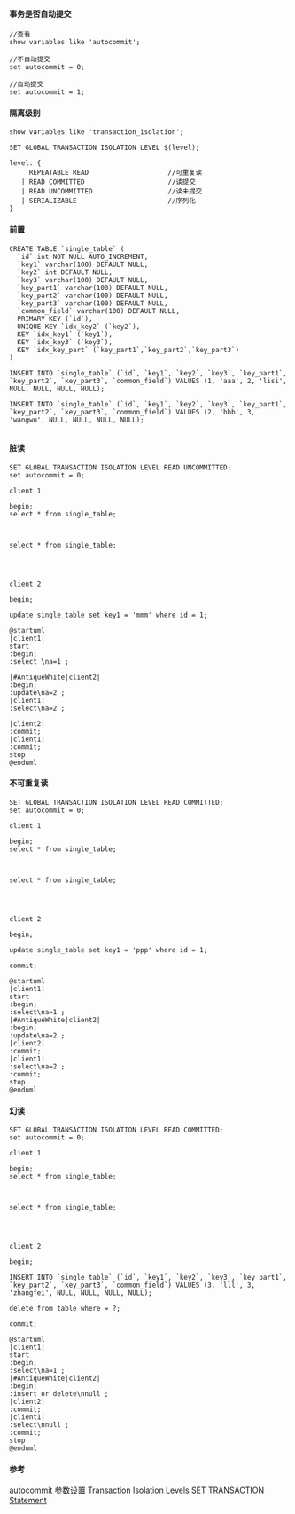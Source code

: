 #### 事务是否自动提交

```mysql
//查看
show variables like 'autocommit';

//不自动提交
set autocommit = 0;  

//自动提交
set autocommit = 1;  

```

#### 隔离级别

```mysql 
show variables like 'transaction_isolation';

SET GLOBAL TRANSACTION ISOLATION LEVEL $(level);

level: {
     REPEATABLE READ                    //可重复读
   | READ COMMITTED                     //读提交
   | READ UNCOMMITTED                   //读未提交
   | SERIALIZABLE                       //序列化
}

```

#### 前置

```mysql
CREATE TABLE `single_table` (
  `id` int NOT NULL AUTO_INCREMENT,
  `key1` varchar(100) DEFAULT NULL,
  `key2` int DEFAULT NULL,
  `key3` varchar(100) DEFAULT NULL,
  `key_part1` varchar(100) DEFAULT NULL,
  `key_part2` varchar(100) DEFAULT NULL,
  `key_part3` varchar(100) DEFAULT NULL,
  `common_field` varchar(100) DEFAULT NULL,
  PRIMARY KEY (`id`),
  UNIQUE KEY `idx_key2` (`key2`),
  KEY `idx_key1` (`key1`),
  KEY `idx_key3` (`key3`),
  KEY `idx_key_part` (`key_part1`,`key_part2`,`key_part3`)
)

INSERT INTO `single_table` (`id`, `key1`, `key2`, `key3`, `key_part1`, `key_part2`, `key_part3`, `common_field`) VALUES (1, 'aaa', 2, 'lisi', NULL, NULL, NULL, NULL);

INSERT INTO `single_table` (`id`, `key1`, `key2`, `key3`, `key_part1`, `key_part2`, `key_part3`, `common_field`) VALUES (2, 'bbb', 3, 'wangwu', NULL, NULL, NULL, NULL);


```

#### 脏读

```mysql
SET GLOBAL TRANSACTION ISOLATION LEVEL READ UNCOMMITTED;
set autocommit = 0; 
```

```mysql
client 1 

begin;
select * from single_table;



select * from single_table;




```

```mysql
client 2 

begin;

update single_table set key1 = 'mmm' where id = 1;

```

```plantuml
@startuml
|client1|
start
:begin;
:select \na=1 ;

|#AntiqueWhite|client2|
:begin;
:update\na=2 ;
|client1|
:select\na=2 ;

|client2|
:commit;
|client1|
:commit;
stop
@enduml
```

#### 不可重复读

```mysql
SET GLOBAL TRANSACTION ISOLATION LEVEL READ COMMITTED;
set autocommit = 0; 
```

```mysql
client 1 

begin;
select * from single_table;



select * from single_table;




```

```mysql
client 2 

begin;

update single_table set key1 = 'ppp' where id = 1;

commit;

```

```plantuml
@startuml
|client1|
start
:begin;
:select\na=1 ;
|#AntiqueWhite|client2|
:begin;
:update\na=2 ;
|client2|
:commit;
|client1|
:select\na=2 ;
:commit;
stop
@enduml
```

#### 幻读

```mysql
SET GLOBAL TRANSACTION ISOLATION LEVEL READ COMMITTED;
set autocommit = 0; 
```

```mysql
client 1 

begin;
select * from single_table;



select * from single_table;




```

```mysql
client 2 

begin;

INSERT INTO `single_table` (`id`, `key1`, `key2`, `key3`, `key_part1`, `key_part2`, `key_part3`, `common_field`) VALUES (3, 'lll', 3, 'zhangfei', NULL, NULL, NULL, NULL);

delete from table where = ?; 

commit;

```

```plantuml
@startuml
|client1|
start
:begin;
:select\na=1 ;
|#AntiqueWhite|client2|
:begin;
:insert or delete\nnull ;
|client2|
:commit;
|client1|
:select\nnull ;
:commit;
stop
@enduml
```

#### 参考
[autocommit 参数设置](https://dev.mysql.com/doc/refman/8.0/en/innodb-autocommit-commit-rollback.html)
[Transaction Isolation Levels](https://dev.mysql.com/doc/refman/8.0/en/innodb-transaction-isolation-levels.html)
[SET TRANSACTION Statement](https://dev.mysql.com/doc/refman/8.0/en/set-transaction.html)